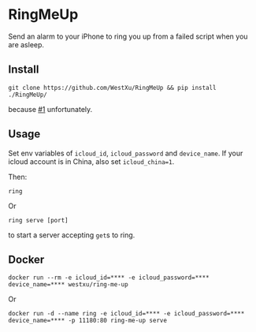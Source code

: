 # RingMeUp

Send an alarm to your iPhone to ring you up from a failed script when you are asleep.

## Install

`git clone https://github.com/WestXu/RingMeUp && pip install ./RingMeUp/`

because [#1](https://github.com/WestXu/RingMeUp/issues/1) unfortunately. 

## Usage

Set env variables of `icloud_id`,  `icloud_password` and `device_name`. If your icloud account is in China, also set `icloud_china=1`.

Then:

```
ring
```

Or

```
ring serve [port]
```

to start a server accepting `get`s to ring.

## Docker

```
docker run --rm -e icloud_id=**** -e icloud_password=**** device_name=**** westxu/ring-me-up
```

Or

```
docker run -d --name ring -e icloud_id=**** -e icloud_password=**** device_name=**** -p 11180:80 ring-me-up serve
```
